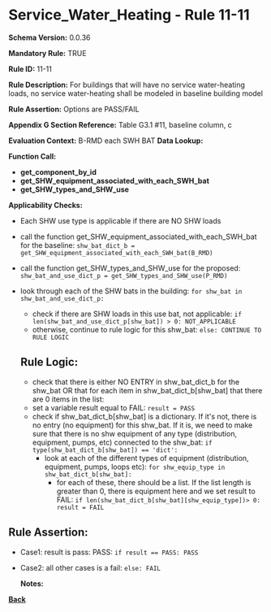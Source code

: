 # Service_Water_Heating - Rule 11-11  
**Schema Version:** 0.0.36  

**Mandatory Rule:** TRUE

**Rule ID:** 11-11  

**Rule Description:** For buildings that will have no service water-heating loads, no service water-heating shall be modeled in baseline building model

**Rule Assertion:** Options are PASS/FAIL

**Appendix G Section Reference:** Table G3.1 #11, baseline column, c

**Evaluation Context:** B-RMD each SWH BAT
**Data Lookup:**   

**Function Call:** 
- **get_component_by_id**
- **get_SHW_equipment_associated_with_each_SWH_bat**  
- **get_SHW_types_and_SHW_use**

**Applicability Checks:**
- Each SHW use type is applicable if there are NO SHW loads
- call the function get_SHW_equipment_associated_with_each_SWH_bat for the baseline: `shw_bat_dict_b = get_SHW_equipment_associated_with_each_SWH_bat(B_RMD)`
- call the function get_SHW_types_and_SHW_use for the proposed: `shw_bat_and_use_dict_p = get_SHW_types_and_SHW_use(P_RMD)`
- look through each of the SHW bats in the building: `for shw_bat in shw_bat_and_use_dict_p:`
  - check if there are SHW loads in this use bat, not applicable: `if len(shw_bat_and_use_dict_p[shw_bat]) > 0: NOT_APPLICABLE`
  - otherwise, continue to rule logic for this shw_bat: `else: CONTINUE TO RULE LOGIC`

  ## Rule Logic: 
  - check that there is either NO ENTRY in shw_bat_dict_b for the shw_bat OR that for each item in shw_bat_dict_b[shw_bat] that there are 0 items in the list:
  - set a variable result equal to FAIL: `result = PASS`
  - check if shw_bat_dict_b[shw_bat] is a dictionary.  If it's not, there is no entry (no equipment) for this shw_bat.  If it is, we need to make sure that there is no shw equipment of any type (distribution, equipment, pumps, etc) connected to the shw_bat: `if type(shw_bat_dict_b[shw_bat]) == 'dict':`
    - look at each of the different types of equipment (distribution, equipment, pumps, loops etc): `for shw_equip_type in shw_bat_dict_b[shw_bat]:`
      - for each of these, there should be a list.  If the list length is greater than 0, there is equipment here and we set result to FAIL: `if len(shw_bat_dict_b[shw_bat][shw_equip_type])> 0: result = FAIL`


## Rule Assertion: 
- Case1: result is pass: PASS: `if result == PASS: PASS`
- Case2: all other cases is a fail: `else: FAIL`

  
  **Notes:**

**[Back](../_toc.md)**
